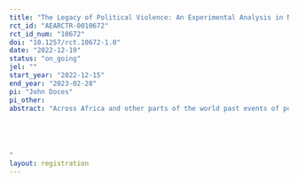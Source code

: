 ```yaml
---
title: "The Legacy of Political Violence: An Experimental Analysis in Nigeria"
rct_id: "AEARCTR-0010672"
rct_id_num: "10672"
doi: "10.1257/rct.10672-1.0"
date: "2022-12-19"
status: "on_going"
jel: ""
start_year: "2022-12-15"
end_year: "2023-02-28"
pi: "John Doces"
pi_other:
abstract: "Across Africa and other parts of the world past events of political violence continue to harass people. From West Africa to East Africa to South Africa, the threat or legacy of political violence presents an ominous and disconcerting issue for many people. The legacy and thus threat of political violence is a constant presence in people's lives.  In this analysis, we will test the effect of elections on outcomes related to wellbeing, identity (ethnic vs. national), and the degree to which people think political violence is a problem.  There are two parts to this project: (i) a survey experiment in which people will be treated with a question about if the upcoming Nigerian presidential election on Feb 25, 2023, and (ii) the timing of that election.  All of the outcomes are the same across the two projects and include their views on political violence, their wellbeing, and their ethnic versus national identity.  We expect that those respondents randomly assigned a treatment about elections and the possibility that they pose problems


"
layout: registration
---
```


